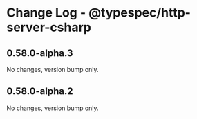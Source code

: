 # Change Log - @typespec/http-server-csharp

## 0.58.0-alpha.3

No changes, version bump only.

## 0.58.0-alpha.2

No changes, version bump only.

